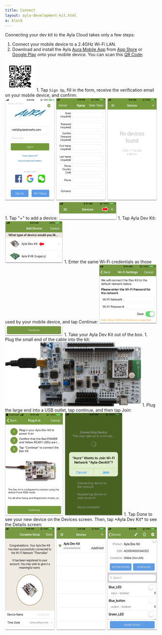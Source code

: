```yaml
---
title: Connect
layout: ayla-development-kit.html
a: block
---
```


Connecting your dev kit to the Ayla Cloud takes only a few steps:

1. Connect your mobile device to a 2.4GHz Wi-Fi LAN.
1. Download and install the Ayla [Aura Mobile App](/apps/aura-mobile-app) from [App Store](https://itunes.apple.com/us/app/ayla-aura/id1104515028?mt=8) or [Google Play](https://play.google.com/store/apps/details?id=com.aylanetworks.aura) onto your mobile device. You can scan this [QR Code](https://en.wikipedia.org/wiki/QR_code):
<img src="aura_qrcode.png" height="100">
1. Tap <code>Sign Up</code>, fill in the form, receive the verification email on your mobile device, and confirm:
<img src="aura-001.png" height="340">
1. Tap "+" to add a device:
<img src="add-device.png" width="192">
1. Tap Ayla Dev Kit:
<img src="ayla-dev-kit.png" width="192">
1. Enter the same Wi-Fi credentials as those used by your mobile device, and tap Continue:
<img src="wi-fi-credentials.png" width="192">
<img src="continue.png" width="192">
1. Take your Ayla Dev Kit out of the box.
1. Plug the small end of the cable into the kit:
<img src="kit-and-cable.png" width="450">
1. Plug the large end into a USB outlet, tap continue, and then tap Join:
<img src="plug-in.png" height="340">
1. Tap Done to see your new device on the Devices screen. Then, tap *Ayla Dev Kit* to see the Details screen:
<img src="aura-003.png" height="340">
